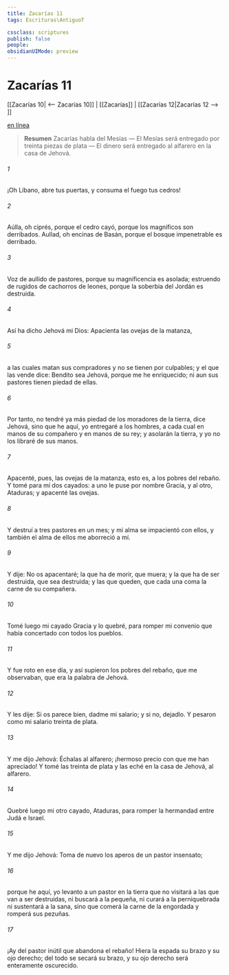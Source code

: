 ```yaml
---
title: Zacarías 11
tags: Escrituras\AntiguoT

cssclass: scriptures
publish: false
people:
obsidianUIMode: preview
---
```


# Zacarías 11
[[Zacarías 10| <-- Zacarías 10]] | [[Zacarías]] | [[Zacarías 12|Zacarías 12 --> ]]

[en línea](https://churchofjesuschrist.org/study/scriptures/ot/zech/11?lang=spa)

> __Resumen__
Zacarías habla del Mesías — El Mesías será entregado por treinta piezas de plata — El dinero será entregado al alfarero en la casa de Jehová.

###### 1 
¡Oh Líbano, abre tus puertas, y consuma el fuego tus cedros!

###### 2 
Aúlla, oh ciprés, porque el cedro cayó, porque los  magníficos son derribados. Aullad, oh encinas de Basán, porque el bosque impenetrable es derribado.

###### 3 
Voz de aullido de pastores, porque su magnificencia es asolada; estruendo de rugidos de cachorros de leones, porque la soberbia del Jordán es destruida.

###### 4 
Así ha dicho Jehová mi Dios: Apacienta las ovejas de la matanza,

###### 5 
a las cuales matan sus compradores y no se tienen por culpables; y el que las vende dice: Bendito sea Jehová, porque me he enriquecido; ni aun sus pastores tienen piedad de ellas.

###### 6 
Por tanto, no tendré ya más piedad de los moradores de la tierra, dice Jehová, sino que he aquí, yo entregaré a los hombres, a cada cual en manos de su compañero y en manos de su rey; y asolarán la tierra, y yo no los libraré de sus manos.

###### 7 
Apacenté, pues, las ovejas de la matanza, esto es, a los pobres del rebaño. Y tomé para mí dos cayados: a uno le puse por nombre Gracia, y al otro, Ataduras; y apacenté las ovejas.

###### 8 
Y destruí a tres pastores en un mes; y mi alma se impacientó con ellos, y también el alma de ellos me aborreció a mí.

###### 9 
Y dije: No os apacentaré; la que ha de morir, que muera; y la que ha de ser destruida, que sea destruida; y las que queden, que cada una coma la carne de su compañera.

###### 10 
Tomé luego mi cayado Gracia y lo quebré, para romper mi convenio que había concertado con todos los pueblos.

###### 11 
Y fue roto en ese día, y así supieron los pobres del rebaño, que me observaban, que era la palabra de Jehová.

###### 12 
Y les dije: Si os parece bien, dadme mi salario; y si no, dejadlo. Y pesaron como mi salario treinta  de plata.

###### 13 
Y me dijo Jehová: Échalas al alfarero; ¡hermoso precio con que me han apreciado! Y tomé las treinta  de plata y las eché en la casa de Jehová, al alfarero.

###### 14 
Quebré luego mi otro cayado, Ataduras, para romper la hermandad entre Judá e Israel.

###### 15 
Y me dijo Jehová: Toma de nuevo los aperos de un pastor insensato;

###### 16 
porque he aquí, yo levanto a un pastor en la tierra que no visitará a las que van a ser destruidas, ni buscará a la pequeña, ni curará a la perniquebrada ni sustentará a la sana, sino que comerá la carne de la engordada y romperá sus pezuñas.

###### 17 
¡Ay del pastor inútil que abandona el rebaño! Hiera la espada su brazo y su ojo derecho; del todo se secará su brazo, y su ojo derecho será enteramente oscurecido.

